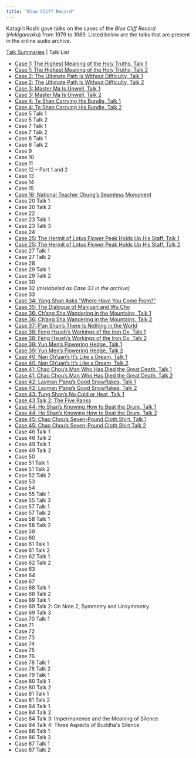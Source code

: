 ```yaml
---
title: "Blue Cliff Record"
---
```


Katagiri Roshi gave talks on the cases of the *Blue Cliff Record* (*Hekiganroku*) from 1979 to 1989. Listed below are the talks that are present in the online audio archive. 

[Talk Summaries](blue-cliff-record) \| Talk List

- [Case 1: The Highest Meaning of the Holy Truths, Talk 1](1979-11-17-Blue-Cliff-Record-Case-1-Talk-1)
- [Case 1: The Highest Meaning of the Holy Truths, Talk 2](1979-11-18-Blue-Cliff-Record-Case-1-Talk-2)
- [Case 2: The Ultimate Path Is Without Difficulty, Talk 1](1980-01-19-Blue-Cliff-Record-Case-2-Talk-1)
- [Case 2: The Ultimate Path Is Without Difficulty, Talk 2](1980-01-20-Blue-Cliff-Record-Case-2-Talk-2)
- [Case 3: Master Ma Is Unwell, Talk 1](1980-04-19-Blue-Cliff-Record-Case-3-Talk-1)
- [Case 3: Master Ma Is Unwell, Talk 2](1980-04-20-Blue-Cliff-Record-Case-3-Talk-2)
- [Case 4: Te Shan Carrying His Bundle, Talk 1](1980-05-08-Blue-Cliff-Record-Case-4-Talk-1)
- [Case 4: Te Shan Carrying His Bundle, Talk 2](1980-05-18-Blue-Cliff-Record-Case-4-Talk-2)
- Case 5 Talk 1
- Case 5 Talk 2
- Case 7 Talk 1
- Case 7 Talk 2
- Case 8 Talk 1
- Case 8 Talk 2
- Case 9
- Case 10
- Case 11
- Case 12 – Part 1 and 2
- Case 13
- Case 14
- Case 15
- [Case 18: National Teacher Chung’s Seamless Monument](1981-07-18-Blue-Cliff-Record-Case-18)
- Case 20 Talk 1
- Case 20 Talk 2
- Case 22
- Case 23 Talk 1
- Case 23 Talk 3
- Case 24
- [Case 25: The Hermit of Lotus Flower Peak Holds Up His Staff, Talk 1](1981-11-21-Blue-Cliff-Record-Case-25-Talk-1)
- [Case 25: The Hermit of Lotus Flower Peak Holds Up His Staff, Talk 2](1981-11-22-Blue-Cliff-Record-Case-25-Talk-2)
- Case 27 Talk 1
- Case 27 Talk 2
- Case 28
- Case 29 Talk 1
- Case 29 Talk 2
- Case 30
- Case 32 *(mislabeled as Case 33 in the archive)*
- Case 33
- [Case 34: Yang Shan Asks “Where Have You Come From?”](1982-11-17-Blue-Cliff-Record-Case-34)
- [Case 35: The Dialogue of Manjusri and Wu Cho](1982-11-24-Blue-Cliff-Record-Case-35)
- [Case 36: Ch’ang Sha Wandering in the Mountains, Talk 1](1982-12-01-Blue-Cliff-Record-Case-36-Talk-1)
- [Case 36: Ch’ang Sha Wandering in the Mountains, Talk 2](1982-12-08-Blue-Cliff-Record-Case-36-Talk-2)
- [Case 37: P’an Shan’s There Is Nothing in the World](1982-12-15-Blue-Cliff-Record-Case-37)
- [Case 38: Feng Hsueh’s Workings of the Iron Ox, Talk 1](1982-12-22-Blue-Cliff-Record-Case-38-Talk-1)
- [Case 38: Feng Hsueh’s Workings of the Iron Ox, Talk 2](1983-01-05-Blue-Cliff-Record-Case-38-Talk-2)
- [Case 39: Yun Men’s Flowering Hedge, Talk 1](1983-01-12-Blue-Cliff-Record-Case-39-Talk-1)
- [Case 39: Yun Men’s Flowering Hedge, Talk 2](1983-01-19-Blue-Cliff-Record-Case-39-Talk-2)
- [Case 40: Nan Ch’uan’s It’s Like a Dream, Talk 1](1983-01-26-Blue-Cliff-Record-Case-40-Talk-1)
- [Case 40: Nan Ch’uan’s It’s Like a Dream, Talk 2](1983-02-02-Blue-Cliff-Record-Case-40-Talk-2)
- [Case 41: Chao Chou’s Man Who Has Died the Great Death, Talk 1](1983-02-09-Blue-Cliff-Record-Case-41-Talk-1)
- [Case 41: Chao Chou’s Man Who Has Died the Great Death, Talk 2](1983-02-16-Blue-Cliff-Record-Case-41-Talk-2)
- [Case 42: Layman P’ang’s Good Snowflakes, Talk 1](1983-03-02-Blue-Cliff-Record-Case-42-Talk-1)
- [Case 42: Layman P’ang’s Good Snowflakes, Talk 2](1983-03-09-Blue-Cliff-Record-Case-42-Talk-2)
- [Case 43: Tung Shan’s No Cold or Heat, Talk 1](1983-03-16-Blue-Cliff-Record-Case-43-Talk-1)
- [Case 43 Talk 2: The Five Ranks](1983-04-06-Blue-Cliff-Record-Case-43-Talk-2)
- [Case 44: Ho Shan’s Knowing How to Beat the Drum, Talk 1](1983-04-20-Blue-Cliff-Record-Case-44-Talk-1)
- [Case 44: Ho Shan’s Knowing How to Beat the Drum, Talk 2](1983-04-27-Blue-Cliff-Record-Case-44-Talk-2)
- [Case 45: Chao Chou’s Seven-Pound Cloth Shirt, Talk 1](1983-05-25-Blue-Cliff-Record-Case-45-Talk-1)
- [Case 45: Chao Chou’s Seven-Pound Cloth Shirt Talk 2](1983-06-01-Blue-Cliff-Record-Case-45-Talk-2)
- Case 46 Talk 1
- Case 46 Talk 2
- Case 49 Talk 1
- Case 49 Talk 2
- Case 50
- Case 51 Talk 1
- Case 51 Talk 2
- Case 52 Talk 2
- Case 53
- Case 54
- Case 55 Talk 1
- Case 55 Talk 3
- Case 57 Talk 1
- Case 57 Talk 2
- Case 58 Talk 1
- Case 58 Talk 2
- Case 59
- Case 60
- Case 61 Talk 1
- Case 61 Talk 2
- Case 62 Talk 1
- Case 62 Talk 2
- Case 63
- Case 64
- Case 67
- Case 68 Talk 1
- Case 68 Talk 2
- Case 69 Talk 1
- Case 69 Talk 2: On Note 2, Symmetry and Unsymmetry
- Case 69 Talk 3
- Case 70 Talk 1
- Case 71
- Case 72
- Case 73
- Case 74
- Case 75
- Case 76
- Case 78 Talk 1
- Case 78 Talk 2
- Case 79 Talk 1
- Case 80 Talk 1
- Case 80 Talk 2
- Case 81 Talk 1
- Case 81 Talk 2
- Case 84 Talk 1
- Case 84 Talk 2
- Case 84 Talk 3: Impermanence and the Meaning of Silence
- Case 84 Talk 4: Three Aspects of Buddha's Silence
- Case 86 Talk 1
- Case 86 Talk 2
- Case 87 Talk 1
- Case 87 Talk 2

